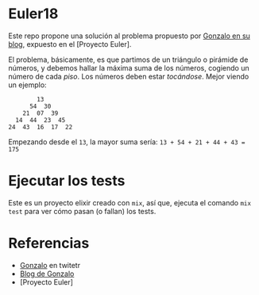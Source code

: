 # Euler18

Este repo propone una solución al problema propuesto por [Gonzalo en su blog], expuesto en el [Proyecto Euler].

El problema, básicamente, es que partimos de un triángulo o pirámide de números, y debemos hallar la máxima suma de los números, cogiendo un número de cada *piso*. Los números deben estar *tocándose*. Mejor viendo un ejemplo:

```
        13
      54  30
    21  07  39
  14  44  23  45
24  43  16  17  22
```

Empezando desde el `13`, la mayor suma sería: `13 + 54 + 21 + 44 + 43 = 175`

# Ejecutar los tests

Este es un proyecto elixir creado con `mix`, así que, ejecuta el comando `mix test` para ver cómo pasan (o fallan) los tests.

# Referencias

- [Gonzalo] en twitetr
- [Blog de Gonzalo]
- [Proyecto Euler]

[Gonzalo en su blog]: http://www.tinselcity.net/book/aprendizaje/ejercicios/euler18
[Proyect Euler]: https://projecteuler.net/
[Gonzalo]: https://lapartequefalta.com/
[Blog de Gonzalo]: http://www.tinselcity.net/

